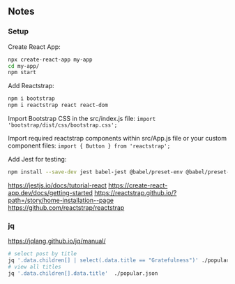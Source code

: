 ## Notes

### Setup

Create React App:
```sh
npx create-react-app my-app
cd my-app/
npm start
```

Add Reactstrap:
```sh
npm i bootstrap
npm i reactstrap react react-dom
```

Import Bootstrap CSS in the src/index.js file:
`import 'bootstrap/dist/css/bootstrap.css';`

Import required reactstrap components within src/App.js file or your custom component files:
`import { Button } from 'reactstrap';`

Add Jest for testing:
```sh
npm install --save-dev jest babel-jest @babel/preset-env @babel/preset-react react-test-renderer
```


https://jestjs.io/docs/tutorial-react
https://create-react-app.dev/docs/getting-started
https://reactstrap.github.io/?path=/story/home-installation--page
https://github.com/reactstrap/reactstrap





### jq
https://jqlang.github.io/jq/manual/  
```sh
# select post by title
jq '.data.children[] | select(.data.title == "Gratefulness")' ./popular.json
# view all titles
jq '.data.children[].data.title'  ./popular.json
```